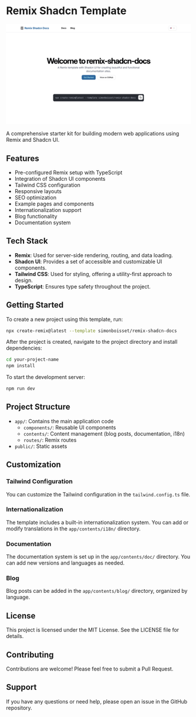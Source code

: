# Remix Shadcn Template

![Remix Shadcn Docs](./app/components/landing-page/screenshot.png)

A comprehensive starter kit for building modern web applications using Remix and Shadcn UI.

## Features

- Pre-configured Remix setup with TypeScript
- Integration of Shadcn UI components
- Tailwind CSS configuration
- Responsive layouts
- SEO optimization
- Example pages and components
- Internationalization support
- Blog functionality
- Documentation system

## Tech Stack

- **Remix**: Used for server-side rendering, routing, and data loading.
- **Shadcn UI**: Provides a set of accessible and customizable UI components.
- **Tailwind CSS**: Used for styling, offering a utility-first approach to design.
- **TypeScript**: Ensures type safety throughout the project.

## Getting Started

To create a new project using this template, run:

```bash
npx create-remix@latest --template simonboisset/remix-shadcn-docs
```

After the project is created, navigate to the project directory and install dependencies:

```bash
cd your-project-name
npm install
```

To start the development server:

```bash
npm run dev
```

## Project Structure

- `app/`: Contains the main application code
  - `components/`: Reusable UI components
  - `contents/`: Content management (blog posts, documentation, i18n)
  - `routes/`: Remix routes
- `public/`: Static assets

## Customization

### Tailwind Configuration

You can customize the Tailwind configuration in the `tailwind.config.ts` file.

### Internationalization

The template includes a built-in internationalization system. You can add or modify translations in the `app/contents/i18n/` directory.

### Documentation

The documentation system is set up in the `app/contents/doc/` directory. You can add new versions and languages as needed.

### Blog

Blog posts can be added in the `app/contents/blog/` directory, organized by language.

## License

This project is licensed under the MIT License. See the LICENSE file for details.

## Contributing

Contributions are welcome! Please feel free to submit a Pull Request.

## Support

If you have any questions or need help, please open an issue in the GitHub repository.
